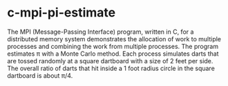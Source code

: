 # c-mpi-pi-estimate
The MPI (Message-Passing Interface) program, written in C, for a distributed memory system demonstrates the allocation of work to multiple processes and combining the work from multiple processes.  The program estimates π with a Monte Carlo method. Each process simulates darts that are tossed randomly at a square dartboard with a size of 2 feet per side.  The overall ratio of darts that hit inside a 1 foot radius circle in the square dartboard is about π/4. 
